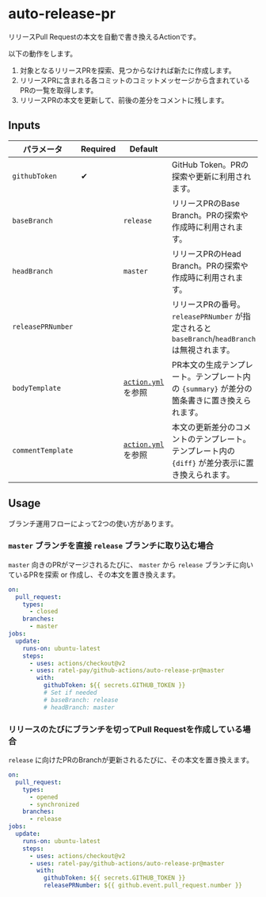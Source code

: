 # auto-release-pr

リリースPull Requestの本文を自動で書き換えるActionです。

以下の動作をします。

1. 対象となるリリースPRを探索、見つからなければ新たに作成します。
1. リリースPRに含まれる各コミットのコミットメッセージから含まれているPRの一覧を取得します。
1. リリースPRの本文を更新して、前後の差分をコメントに残します。

## Inputs
| パラメータ | Required | Default | |
|-|-|-|-|
| `githubToken` | ✔ | | GitHub Token。PRの探索や更新に利用されます。 |
| `baseBranch` | | `release` | リリースPRのBase Branch。PRの探索や作成時に利用されます。 |
| `headBranch` | | `master` | リリースPRのHead Branch。PRの探索や作成時に利用されます。 |
| `releasePRNumber` | | | リリースPRの番号。 `releasePRNumber` が指定されると `baseBranch`/`headBranch` は無視されます。 |
| `bodyTemplate` | | [`action.yml`](https://github.com/ratel-pay/github-actions/blob/master/auto-release-pr/action.yml) を参照 | PR本文の生成テンプレート。テンプレート内の `{summary}` が差分の箇条書きに置き換えられます。 |
| `commentTemplate` | | [`action.yml`](https://github.com/ratel-pay/github-actions/blob/master/auto-release-pr/action.yml) を参照 | 本文の更新差分のコメントのテンプレート。テンプレート内の `{diff}` が差分表示に置き換えられます。 |

## Usage

ブランチ運用フローによって2つの使い方があります。

### `master` ブランチを直接 `release` ブランチに取り込む場合

`master` 向きのPRがマージされるたびに、 `master` から `release` ブランチに向いているPRを探索 or 作成し、その本文を置き換えます。

```yaml
on:
  pull_request:
    types: 
      - closed
    branches:
      - master
jobs:
  update:
    runs-on: ubuntu-latest
    steps:
      - uses: actions/checkout@v2
      - uses: ratel-pay/github-actions/auto-release-pr@master
        with:
          githubToken: ${{ secrets.GITHUB_TOKEN }}
          # Set if needed
          # baseBranch: release
          # headBranch: master
```

### リリースのたびにブランチを切ってPull Requestを作成している場合

`release` に向けたPRのBranchが更新されるたびに、その本文を置き換えます。

```yaml
on:
  pull_request:
    types: 
      - opened
      - synchronized
    branches:
      - release
jobs:
  update:
    runs-on: ubuntu-latest
    steps:
      - uses: actions/checkout@v2
      - uses: ratel-pay/github-actions/auto-release-pr@master
        with:
          githubToken: ${{ secrets.GITHUB_TOKEN }}
          releasePRNumber: ${{ github.event.pull_request.number }}
```
